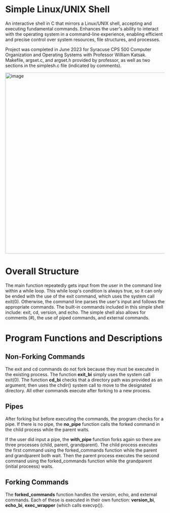 # Simple Linux/UNIX Shell
An interactive shell in C that mirrors a Linux/UNIX shell, accepting and executing fundamental commands. Enhances the user's ability to interact with the operating system in a command-line experience, enabling efficient and precise control over system resources, file structures, and processes.

Project was completed in June 2023 for Syracuse CPS 500 Computer Organization and Operating Systems with Professor William Katsak. Makefile, argset.c, and argset.h provided by professor, as well as two sections in the simplesh.c file (indicated by comments).

<img width="571" alt="image" src="https://github.com/hcharise/Simple-Linux-UNIX-Shell/assets/110205350/c64cc26c-f853-4227-84bb-533d2769bde8">

# Overall Structure
The main function repeatedly gets input from the user in the command line within a while loop. This while loop's condition is always true, so it can only be ended with the use of the exit command, which uses the system call exit(0). Otherwise, the command line parses the user's input and follows the appropriate commands. The built-in commands included in this simple shell include: exit, cd, version, and echo. The simple shell also allows for comments (#), the use of piped commands, and external commands.

# Program Functions and Descriptions
## Non-Forking Commands
The exit and cd commands do not fork because they must be executed in the existing process. The function **exit_bi** simply uses the system call exit(0). The function **cd_bi** checks that a directory path was provided as an argument; then uses the chdir() system call to move to the designated directory. All other commands execute after forking to a new process.

## Pipes
After forking but before executing the commands, the program checks for a pipe. If there is no pipe, the **no_pipe** function calls the forked command in the child process while the parent waits.

If the user did input a pipe, the **with_pipe** function forks again so there are three processes (child, parent, grandparent). The child process executes the first command using the forked_commands function while the parent and grandparent both wait. Then the parent process executes the second command using the forked_commands function while the grandparent (initial proceess) waits.

## Forking Commands
The **forked_commands** function handles the version, echo, and external commands. Each of these is executed in their own function: **version_bi**, **echo_bi**, **exec_wrapper** (which calls execvp()).


